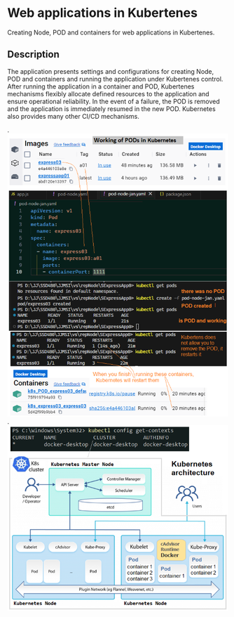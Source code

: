 # Web applications in Kubertenes

Creating Node, POD and containers for web applications in Kubertenes.

## Description
The application presents settings and configurations for creating Node, POD and containers and running the application under Kubertenes control.
After running the application in a container and POD, Kubertenes mechanisms flexibly allocate defined resources to the application and ensure operational reliability. In the event of a failure, the POD is removed and the application is immediately resumed in the new POD. Kubernetes also provides many other CI/CD mechanisms.

.
![](jpg/Kubernetes_04_work.png)
.
![](jpg/Kubernetes_04_diagram.png)
